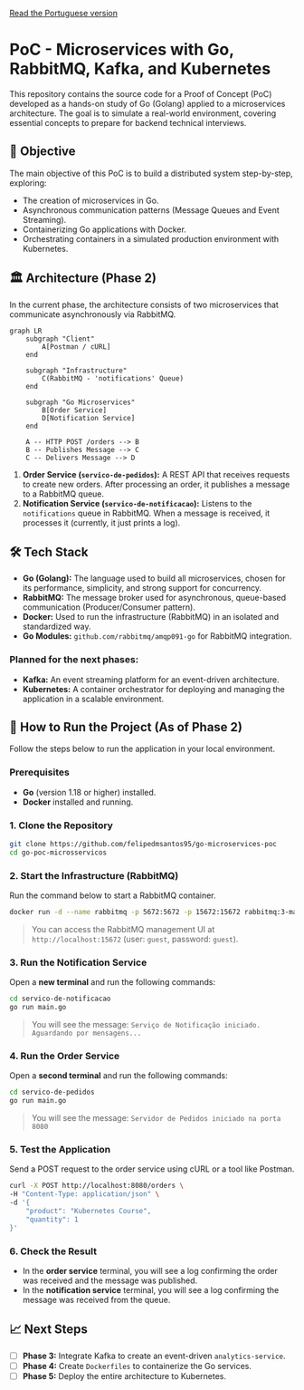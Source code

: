 [Read the Portuguese version](README.pt-br.md)

# PoC - Microservices with Go, RabbitMQ, Kafka, and Kubernetes

This repository contains the source code for a Proof of Concept (PoC) developed as a hands-on study of Go (Golang) applied to a microservices architecture. The goal is to simulate a real-world environment, covering essential concepts to prepare for backend technical interviews.

## 🎯 Objective

The main objective of this PoC is to build a distributed system step-by-step, exploring:
- The creation of microservices in Go.
- Asynchronous communication patterns (Message Queues and Event Streaming).
- Containerizing Go applications with Docker.
- Orchestrating containers in a simulated production environment with Kubernetes.

## 🏛️ Architecture (Phase 2)

In the current phase, the architecture consists of two microservices that communicate asynchronously via RabbitMQ.

```mermaid
graph LR
    subgraph "Client"
        A[Postman / cURL]
    end

    subgraph "Infrastructure"
        C(RabbitMQ - 'notifications' Queue)
    end

    subgraph "Go Microservices"
        B[Order Service]
        D[Notification Service]
    end

    A -- HTTP POST /orders --> B
    B -- Publishes Message --> C
    C -- Delivers Message --> D
```

1.  **Order Service (`servico-de-pedidos`):** A REST API that receives requests to create new orders. After processing an order, it publishes a message to a RabbitMQ queue.
2.  **Notification Service (`servico-de-notificacao`):** Listens to the `notifications` queue in RabbitMQ. When a message is received, it processes it (currently, it just prints a log).

## 🛠️ Tech Stack

- **Go (Golang):** The language used to build all microservices, chosen for its performance, simplicity, and strong support for concurrency.
- **RabbitMQ:** The message broker used for asynchronous, queue-based communication (Producer/Consumer pattern).
- **Docker:** Used to run the infrastructure (RabbitMQ) in an isolated and standardized way.
- **Go Modules:** `github.com/rabbitmq/amqp091-go` for RabbitMQ integration.

### Planned for the next phases:
- **Kafka:** An event streaming platform for an event-driven architecture.
- **Kubernetes:** A container orchestrator for deploying and managing the application in a scalable environment.

## 🚀 How to Run the Project (As of Phase 2)

Follow the steps below to run the application in your local environment.

### Prerequisites
- **Go** (version 1.18 or higher) installed.
- **Docker** installed and running.

### 1. Clone the Repository
```bash
git clone https://github.com/felipedmsantos95/go-microservices-poc
cd go-poc-microsservicos
```

### 2. Start the Infrastructure (RabbitMQ)
Run the command below to start a RabbitMQ container.
```bash
docker run -d --name rabbitmq -p 5672:5672 -p 15672:15672 rabbitmq:3-management
```
> You can access the RabbitMQ management UI at `http://localhost:15672` (user: `guest`, password: `guest`).

### 3. Run the Notification Service
Open a **new terminal** and run the following commands:
```bash
cd servico-de-notificacao
go run main.go
```
> You will see the message: `Serviço de Notificação iniciado. Aguardando por mensagens...`

### 4. Run the Order Service
Open a **second terminal** and run the following commands:
```bash
cd servico-de-pedidos
go run main.go
```
> You will see the message: `Servidor de Pedidos iniciado na porta 8080`

### 5. Test the Application
Send a POST request to the order service using cURL or a tool like Postman.

```bash
curl -X POST http://localhost:8080/orders \
-H "Content-Type: application/json" \
-d '{
    "product": "Kubernetes Course",
    "quantity": 1
}'
```

### 6. Check the Result
- In the **order service** terminal, you will see a log confirming the order was received and the message was published.
- In the **notification service** terminal, you will see a log confirming the message was received from the queue.

## 📈 Next Steps
- [ ] **Phase 3:** Integrate Kafka to create an event-driven `analytics-service`.
- [ ] **Phase 4:** Create `Dockerfiles` to containerize the Go services.
- [ ] **Phase 5:** Deploy the entire architecture to Kubernetes.